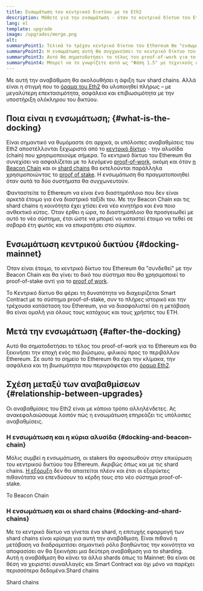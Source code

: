 ```yaml
---
title: Ενσωμάτωση του κεντρικού δικτύου με το Eth2
description: Μάθετε για την ενσωμάτωση - όταν το κεντρικό δίκτυο του Ethereum θα συνδεθεί με το Beacon Chain, το συντονισμένο σύστημα proof-of-stake.
lang: el
template: upgrade
image: /upgrades/merge.png
alt:
summaryPoint1: Τελικά το τρέχον κεντρικό δίκτυο του Ethereum θα "ενσωματωθεί" με τις υπόλοιπες αναβαθμίσεις του Eth2.
summaryPoint2: Η ενσωμάτωση αυτή θα συγχωνεύσει το κεντρικό δίκτυο του "Eth1" με το beacon chain του Eth2 και το σύστημα διαλογής (sharding system).
summaryPoint3: Αυτό θα σηματοδοτήσει το τέλος του proof-of-work για το Ethereum και την πλήρη μετάβαση στο proof of stake.
summaryPoint4: Μπορεί να το γνωρίζετε αυτό ως "Φάση 1.5" με τεχνικούς όρους.
---
```


<UpgradeStatus dateKey="page-upgrades-merge-date">
    Με αυτή την αναβάθμιση θα ακολουθήσει η άφιξη των shard chains. Αλλά είναι η στιγμή που το <a href="/roadmap/vision/">όραμα του Eth2</a> θα υλοποιηθεί πλήρως – με μεγαλύτερη επεκτασιμότητα, ασφάλεια και επιβιωσιμότητα με την υποστήριξη ολόκληρου του δικτύου.
</UpgradeStatus>

## Ποια είναι η ενσωμάτωση; {#what-is-the-docking}

Είναι σημαντικό να θυμόμαστε ότι αρχικά, οι υπόλοιπες αναβαθμίσεις του Eth2 αποστέλλονται ξεχωριστά από το [κεντρικό δίκτυο](/glossary/#mainnet) - την αλυσίδα (chain) που χρησιμοποιούμε σήμερα. Το κεντρικό δίκτυο του Ethereum θα συνεχίσει να ασφαλίζεται με το λεγόμενο [proof-of-work](/developers/docs/consensus-mechanisms/pow/), ακόμη και όταν [η Beacon Chain](/roadmap/beacon-chain/) και οι [shard chains](/roadmap/danksharding/) θα εκτελούνται παράλληλα χρησιμοποιώντας το [proof of stake](/developers/docs/consensus-mechanisms/pos/). Η ενσωμάτωση θα πραγματοποιηθεί όταν αυτά τα δύο συστήματα θα συγχωνευτούν.

Φανταστείτε το Ethereum να είναι ένα διαστημόπλοιο που δεν είναι αρκετά έτοιμο για ένα διαστρικό ταξίδι του. Με την Beacon Chain και τις shard chains η κοινότητα έχει χτίσει ένα νέο κινητήρα και ένα ποιο ανθεκτικό κύτος. Όταν έρθει η ώρα, το διαστημόπλοιο θα προσγειωθεί με αυτό το νέο σύστημα, έτσι ώστε να μπορεί να καταστεί έτοιμο να τεθεί σε σοβαρά έτη φωτός και να επικρατήσει στο σύμπαν.

## Ενσωμάτωση κεντρικού δικτύου {#docking-mainnet}

Όταν είναι έτοιμο, το κεντρικό δίκτυο του Ethereum θα "συνδεθεί" με την Beacon Chain και θα γίνει το δικό του σύστημα που θα χρησιμοποιεί το proof-of-stake αντί για το [proof of work](/developers/docs/consensus-mechanisms/pow/).

Το Κεντρικό δίκτυο θα φέρει τη δυνατότητα να διαχειρίζεται Smart Contract με το σύστημα proof-of-stake, συν το πλήρες ιστορικό και την τρέχουσα κατάσταση του Ethereum, για να διασφαλιστεί ότι η μετάβαση θα είναι ομαλή για όλους τους κατόχους και τους χρήστες του ETH.

## Μετά την ενσωμάτωση {#after-the-docking}

Αυτό θα σηματοδοτήσει το τέλος του proof-of-work για το Ethereum και θα ξεκινήσει την εποχή ενός πιο βιώσιμου, φιλικού προς το περιβάλλον Ethereum. Σε αυτό το σημείο το Ethereum θα έχει την κλίμακα, την ασφάλεια και τη βιωσιμότητα που περιγράφεται στο [όραμα Eth2](/roadmap/vision/).

## Σχέση μεταξύ των αναβαθμίσεων {#relationship-between-upgrades}

Οι αναβαθμίσεις του Eth2 είναι με κάποιο τρόπο αλληλένδετες. Ας ανακεφαλαιώσουμε λοιπόν πώς η ενσωμάτωση επηρεάζει τις υπόλοιπες αναβαθμίσεις.

### Η ενσωμάτωση και η κύρια αλυσίδα {#docking-and-beacon-chain}

Μόλις συμβεί η ενσωμάτωση, οι stakers θα αφοσιωθούν στην επικύρωση του κεντρικού δικτύου του Ethereum. Ακριβώς όπως και με τις shard chains. [Η εξόρυξη](/developers/docs/consensus-mechanisms/pow/mining/) δεν θα απαιτείται πλέον και έτσι οι εξορύκτες πιθανότατα να επενδύσουν τα κέρδη τους στο νέο σύστημα proof-of-stake.

<ButtonLink to="/roadmap/beacon-chain/">Το Beacon Chain</ButtonLink>

### Η ενσωμάτωση και οι shard chains {#docking-and-shard-chains}

Με το κεντρικό δίκτυο να γίνεται ένα shard, η επιτυχής εφαρμογή των shard chains είναι κρίσιμη για αυτή την αναβάθμιση. Είναι πιθανό η μετάβαση να διαδραματίσει σημαντικό ρόλο βοηθώντας την κοινότητα να αποφασίσει αν θα ξεκινήσει μια δεύτερη αναβάθμιση για το sharding. Αυτή η αναβάθμιση θα κάνει τα άλλα shards όπως το Mainnet: θα είναι σε θέση να χειριστεί συναλλαγές και Smart Contract και όχι μόνο να παρέχει περισσότερα δεδομένα.<ButtonLink to="/roadmap/danksharding/">Shard chains</ButtonLink>

<ButtonLink to="/roadmap/danksharding/">Shard chains</ButtonLink>
